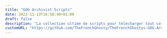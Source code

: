```yaml
---
title: "GOG Archivist Scripts"
date: 2022-11-13T16:58:40+01:00
draft: false
description: "La collection ultime de scripts pour télécharger tout ce que vous avez acheté sur GOG.com.."
customURL: "https://github.com/TheFrenchGhosty/TheFrenchGhostys-GOG-Archivist-Scripts"
---
```

